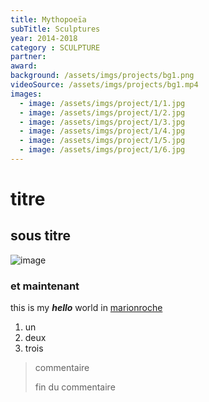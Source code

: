 ```yaml
---
title: Mythopoeïa
subTitle: Sculptures
year: 2014-2018
category : SCULPTURE
partner: 
award:
background: /assets/imgs/projects/bg1.png
videoSource: /assets/imgs/projects/bg1.mp4
images:
  - image: /assets/imgs/project/1/1.jpg
  - image: /assets/imgs/project/1/2.jpg
  - image: /assets/imgs/project/1/3.jpg
  - image: /assets/imgs/project/1/4.jpg
  - image: /assets/imgs/project/1/5.jpg
  - image: /assets/imgs/project/1/6.jpg
---
```

# titre
## sous titre
![image](/assets/imgs/b1.jpg)
### et maintenant
this is my ***hello*** world in [marionroche](marionroche.com)
1. un
2. deux
3. trois
> commentaire
>
> fin du commentaire